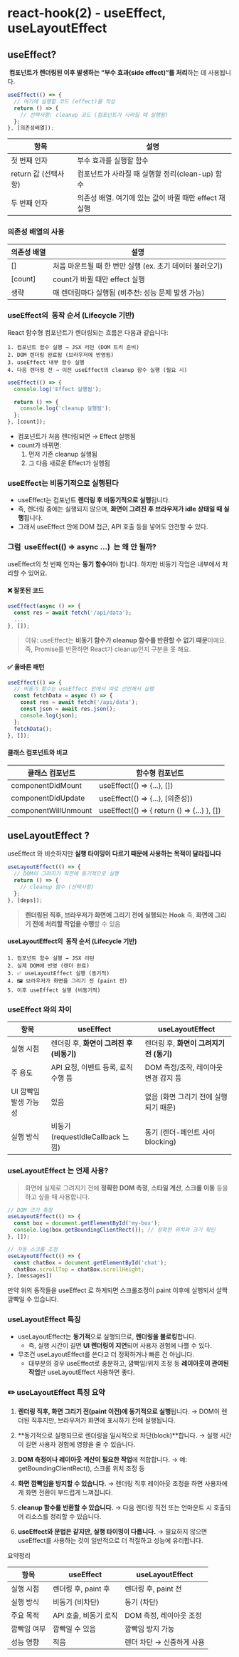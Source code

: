 # react-hook(2) - useEffect, useLayoutEffect
## useEffect? 
 **컴포넌트가 렌더링된 이후 발생하는 “부수 효과(side effect)“를 처리**하는 데 사용됩니다.

```jsx
useEffect(() => {
  // 여기에 실행할 코드 (effect)를 작성
  return () => {
    // 선택사항: cleanup 코드 (컴포넌트가 사라질 때 실행됨)
  };
}, [의존성배열]);
```

| **항목**          | **설명**                             |
| --------------- | ---------------------------------- |
| 첫 번째 인자         | 부수 효과를 실행할 함수                      |
| return 값 (선택사항) | 컴포넌트가 사라질 때 실행할 정리(clean-up) 함수    |
| 두 번째 인자         | 의존성 배열. 여기에 있는 값이 바뀔 때만 effect 재실행 |
### 의존성 배열의 사용

| **의존성 배열** | **설명**                              |
| ---------- | ----------------------------------- |
| []         | 처음 마운트될 때 한 번만 실행 (ex. 초기 데이터 불러오기) |
| [count]    | count가 바뀔 때만 effect 실행              |
| 생략         | 매 렌더링마다 실행됨 (비추천: 성능 문제 발생 가능)      |
### **useEffect의**  **동작 순서 (Lifecycle 기반)**
React 함수형 컴포넌트가 렌더링되는 흐름은 다음과 같습니다:

```
1. 컴포넌트 함수 실행 → JSX 리턴 (DOM 트리 준비)
2. DOM 렌더링 완료됨 (브라우저에 반영됨)
3. useEffect 내부 함수 실행
4. 다음 렌더링 전 → 이전 useEffect의 cleanup 함수 실행 (필요 시)
```

```jsx
useEffect(() => {
  console.log('Effect 실행됨');

  return () => {
    console.log('cleanup 실행됨');
  };
}, [count]);
```
- 컴포넌트가 처음 렌더링되면 → Effect 실행됨
- count가 바뀌면:
    1. 먼저 기존 cleanup 실행됨
    2. 그 다음 새로운 Effect가 실행됨
### **useEffect는** **비동기적으로 실행된다**
- useEffect는 컴포넌트 **렌더링 후 비동기적으로 실행**됩니다.
- 즉, 렌더링 중에는 실행되지 않으며, **화면이 그려진 후 브라우저가 idle 상태일 때 실행**됩니다.
- 그래서 useEffect 안에 DOM 접근, API 호출 등을 넣어도 안전할 수 있다.

### **그럼**  **useEffect(() => async ...)**  **는 왜 안 될까?**
 useEffect의 첫 번째 인자는 **동기 함수**여야 합니다.
하지만 비동기 작업은 내부에서 처리할 수 있어요.
#### **❌ 잘못된 코드**
```jsx
useEffect(async () => {
  const res = await fetch('/api/data');
  ...
}, []);
```

> 이유: useEffect는 **비동기 함수가 cleanup 함수를 반환할 수 없기 때문**이에요. 즉, Promise를 반환하면 React가 cleanup인지 구분을 못 해요.
#### **✅ 올바른 패턴**

```jsx
useEffect(() => {
  // 비동기 함수는 useEffect 안에서 따로 선언해서 실행
  const fetchData = async () => {
    const res = await fetch('/api/data');
    const json = await res.json();
    console.log(json);
  };
  fetchData();
}, []);
```


#### 클래스 컴포넌트와 비교

| **클래스 컴포넌트**         | **함수형 컴포넌트**                                |
| -------------------- | ------------------------------------------- |
| componentDidMount    | useEffect(() => {...}, [])                  |
| componentDidUpdate   | useEffect(() => {...}, [의존성])               |
| componentWillUnmount | useEffect(() => { return () => {...} }, []) |

## useLayoutEffect ?
useEffect 와 비슷하지만 **실행 타이밍이 다르기 때문에 사용하는 목적이 달라집니다**
```jsx
useLayoutEffect(() => {
  // DOM이 그려지기 직전에 동기적으로 실행
  return () => {
    // cleanup 함수 (선택사항)
  };
}, [deps]);
```

> **렌더링된 직후, 브라우저가 화면에 그리기 전에 실행되는 Hook**
> 즉, **화면에 그리기 전에 처리할 작업을 수행**할 수 있음

#### **useLayoutEffect의**  **동작 순서 (Lifecycle 기반)**

```
1. 컴포넌트 함수 실행 → JSX 리턴
2. 실제 DOM에 반영 (렌더 완료)
3. ✅ useLayoutEffect 실행 (동기적)
4. 🖼 브라우저가 화면을 그리기 전 (paint 전)
5. 이후 useEffect 실행 (비동기적)
```

### useEffect 와의 차이

| **항목**        | useEffect                    | useLayoutEffect            |
| ------------- | ---------------------------- | -------------------------- |
| 실행 시점         | 렌더링 후, **화면이 그려진 후 (비동기)**   | 렌더링 후, **화면이 그려지기 전 (동기)** |
| 주 용도          | API 요청, 이벤트 등록, 로직 수행 등      | DOM 측정/조작, 레이아웃 변경 감지 등    |
| UI 깜빡임 발생 가능성 | 있음                           | 없음 (화면 그리기 전에 실행되기 때문)     |
| 실행 방식         | 비동기 (requestIdleCallback 느낌) | 동기 (렌더-페인트 사이 blocking)    |

### useLayoutEffect 는 언제 사용? 
> 화면에 실제로 그려지기 전에 **정확한 DOM 측정**, **스타일 계산**, **스크롤 이동** 등을 하고 싶을 때 사용합니다.
```jsx
// DOM 크기 측정
useLayoutEffect(() => {
  const box = document.getElementById('my-box');
  console.log(box.getBoundingClientRect()); // 정확한 위치와 크기 확인
}, []);
```


```jsx
// 자동 스크롤 조정
useLayoutEffect(() => {
  const chatBox = document.getElementById('chat');
  chatBox.scrollTop = chatBox.scrollHeight;
}, [messages])
```
만약 위의 동작들을 useEffect 로 하게되면 스크롤조정이 paint 이후에 실행되서 살짝 깜빡일 수 있습니다.

### useLayoutEffect 특징
- useLayoutEffect는 **동기적**으로 실행되므로, **렌더링을 블로킹**합니다.
    - 즉, 실행 시간이 길면 **UI 렌더링이 지연**되어 사용자 경험에 나쁠 수 있다.
- 무조건 useLayoutEffect를 쓴다고 더 정확하거나 빠른 건 아닙니다.
    - 대부분의 경우 useEffect로 충분하고, 깜빡임/위치 조정 등 **레이아웃이 관여된 작업**만 useLayoutEffect 사용하면 좋다.
### ✏️ **useLayoutEffect** **특징 요약**
1. **렌더링 직후, 화면 그리기 전(paint 이전)에 동기적으로 실행**됩니다.
    → DOM이 렌더된 직후지만, 브라우저가 화면에 표시하기 전에 실행됩니다.

2. **동기적으로 실행되므로 렌더링을 일시적으로 차단(block)**합니다.
    → 실행 시간이 길면 사용자 경험에 영향을 줄 수 있습니다.

3. **DOM 측정이나 레이아웃 계산이 필요한 작업**에 적합합니다.
    → 예: getBoundingClientRect(), 스크롤 위치 조정 등

4. **화면 깜빡임을 방지할 수 있습니다.**
    → 렌더링 직후 레이아웃 조정을 하면 사용자에게 화면 전환이 부드럽게 느껴집니다.

5. **cleanup 함수를 반환할 수 있습니다.**
    → 다음 렌더링 직전 또는 언마운트 시 호출되어 리소스를 정리할 수 있습니다.

6. **useEffect와 문법은 같지만, 실행 타이밍이 다릅니다.**
    → 필요하지 않으면 useEffect를 사용하는 것이 일반적으로 더 적절하고 성능에 유리합니다.


요약정리

|**항목**|**useEffect**|**useLayoutEffect**|
|---|---|---|
|실행 시점|렌더링 후, paint 후|렌더링 후, paint 전|
|실행 방식|비동기 (비차단)|동기 (차단)|
|주요 목적|API 호출, 비동기 로직|DOM 측정, 레이아웃 조정|
|깜빡임 여부|깜빡일 수 있음|깜빡임 방지 가능|
|성능 영향|적음|렌더 차단 → 신중하게 사용|
